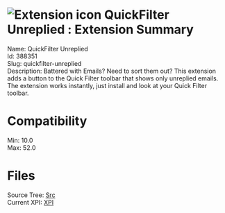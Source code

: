 # ![Extension icon](https://addons.thunderbird.net/user-media/addon_icons/388/388351-64.png?modified=1507651065) QuickFilter Unreplied : Extension Summary

Name: QuickFilter Unreplied  
Id: 388351  
Slug: quickfilter-unreplied  
Description: Battered with Emails? Need to sort them out? This extension adds a button to the Quick Filter toolbar that shows only unreplied emails. The extension works instantly, just install and look at your Quick Filter toolbar.
  

# Compatibility
Min: 10.0  
Max: 52.0  

# Files

Source Tree: [Src](C:/Dev/Thunderbird/ThunderKdB/xall/xOther/388351-quickfilter-unreplied/src)  
Current XPI: [XPI](C:/Dev/Thunderbird/ThunderKdB/xall/xOther/388351-quickfilter-unreplied/xpi)  



